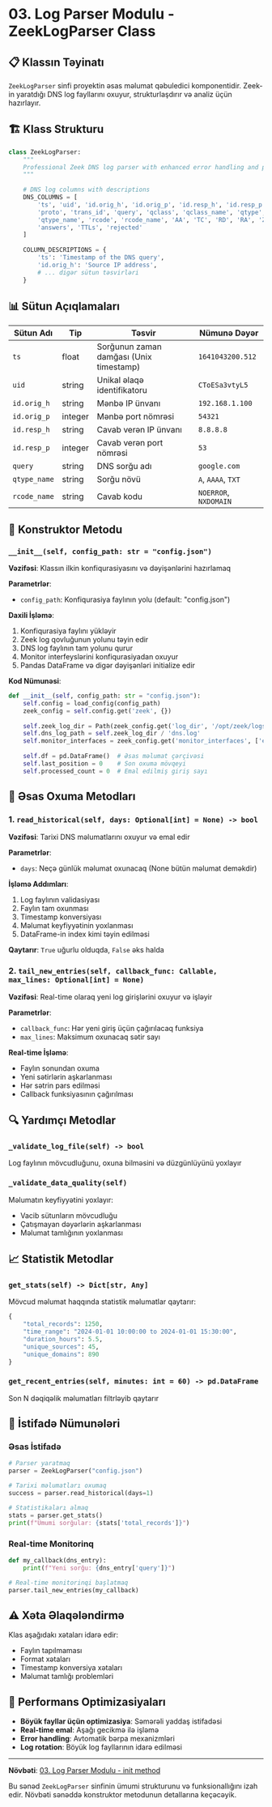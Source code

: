# 03. Log Parser Modulu - ZeekLogParser Class

## 📋 Klassın Təyinatı

`ZeekLogParser` sinfi proyektin əsas məlumat qəbuledici komponentidir. Zeek-in yaratdığı DNS log fayllarını oxuyur, strukturlaşdırır və analiz üçün hazırlayır.

## 🏗️ Klass Strukturu

```python
class ZeekLogParser:
    """
    Professional Zeek DNS log parser with enhanced error handling and performance
    """
    
    # DNS log columns with descriptions
    DNS_COLUMNS = [
        'ts', 'uid', 'id.orig_h', 'id.orig_p', 'id.resp_h', 'id.resp_p', 
        'proto', 'trans_id', 'query', 'qclass', 'qclass_name', 'qtype', 
        'qtype_name', 'rcode', 'rcode_name', 'AA', 'TC', 'RD', 'RA', 'Z', 
        'answers', 'TTLs', 'rejected'
    ]
    
    COLUMN_DESCRIPTIONS = {
        'ts': 'Timestamp of the DNS query',
        'id.orig_h': 'Source IP address',
        # ... digər sütun təsvirləri
    }
```

## 📊 Sütun Açıqlamaları

| Sütun Adı | Tip | Təsvir | Nümunə Dəyər |
|-----------|-----|---------|-------------|
| `ts` | float | Sorğunun zaman damğası (Unix timestamp) | `1641043200.512` |
| `uid` | string | Unikal əlaqə identifikatoru | `CToESa3vtyL5` |
| `id.orig_h` | string | Mənbə IP ünvanı | `192.168.1.100` |
| `id.orig_p` | integer | Mənbə port nömrəsi | `54321` |
| `id.resp_h` | string | Cavab verən IP ünvanı | `8.8.8.8` |
| `id.resp_p` | integer | Cavab verən port nömrəsi | `53` |
| `query` | string | DNS sorğu adı | `google.com` |
| `qtype_name` | string | Sorğu növü | `A`, `AAAA`, `TXT` |
| `rcode_name` | string | Cavab kodu | `NOERROR`, `NXDOMAIN` |

## 🔧 Konstruktor Metodu

### `__init__(self, config_path: str = "config.json")`

**Vəzifəsi**: Klassın ilkin konfiqurasiyasını və dəyişənlərini hazırlamaq

**Parametrlər**:
- `config_path`: Konfiqurasiya faylının yolu (default: "config.json")

**Daxili İşləmə**:
1. Konfiqurasiya faylını yükləyir
2. Zeek log qovluğunun yolunu təyin edir
3. DNS log faylının tam yolunu qurur
4. Monitor interfeyslərini konfiqurasiyadan oxuyur
5. Pandas DataFrame və digər dəyişənləri initialize edir

**Kod Nümunəsi**:
```python
def __init__(self, config_path: str = "config.json"):
    self.config = load_config(config_path)
    zeek_config = self.config.get('zeek', {})
    
    self.zeek_log_dir = Path(zeek_config.get('log_dir', '/opt/zeek/logs/current'))
    self.dns_log_path = self.zeek_log_dir / 'dns.log'
    self.monitor_interfaces = zeek_config.get('monitor_interfaces', ['eth0'])
    
    self.df = pd.DataFrame()  # Əsas məlumat çərçivəsi
    self.last_position = 0    # Son oxuma mövqeyi
    self.processed_count = 0  # Emal edilmiş giriş sayı
```

## 📖 Əsas Oxuma Metodları

### 1. `read_historical(self, days: Optional[int] = None) -> bool`

**Vəzifəsi**: Tarixi DNS məlumatlarını oxuyur və emal edir

**Parametrlər**:
- `days`: Neçə günlük məlumat oxunacaq (None bütün məlumat deməkdir)

**İşləmə Addımları**:
1. Log faylının validasiyası
2. Faylın tam oxunması
3. Timestamp konversiyası
4. Məlumat keyfiyyətinin yoxlanması
5. DataFrame-in index kimi təyin edilməsi

**Qaytarır**: `True` uğurlu olduqda, `False` əks halda

### 2. `tail_new_entries(self, callback_func: Callable, max_lines: Optional[int] = None)`

**Vəzifəsi**: Real-time olaraq yeni log girişlərini oxuyur və işləyir

**Parametrlər**:
- `callback_func`: Hər yeni giriş üçün çağırılacaq funksiya
- `max_lines`: Maksimum oxunacaq sətir sayı

**Real-time İşləmə**:
- Faylın sonundan oxuma
- Yeni sətirlərin aşkarlanması
- Hər sətrin pars edilməsi
- Callback funksiyasının çağırılması

## 🔍 Yardımçı Metodlar

### `_validate_log_file(self) -> bool`

Log faylının mövcudluğunu, oxuna bilməsini və düzgünlüyünü yoxlayır

### `_validate_data_quality(self)`

Məlumatın keyfiyyətini yoxlayır:
- Vacib sütunların mövcudluğu
- Çatışmayan dəyərlərin aşkarlanması
- Məlumat tamlığının yoxlanması

## 📈 Statistik Metodlar

### `get_stats(self) -> Dict[str, Any]`

Mövcud məlumat haqqında statistik məlumatlar qaytarır:

```python
{
    "total_records": 1250,
    "time_range": "2024-01-01 10:00:00 to 2024-01-01 15:30:00",
    "duration_hours": 5.5,
    "unique_sources": 45,
    "unique_domains": 890
}
```

### `get_recent_entries(self, minutes: int = 60) -> pd.DataFrame`

Son N dəqiqəlik məlumatları filtrləyib qaytarır

## 🎯 İstifadə Nümunələri

### Əsas İstifadə
```python
# Parser yaratmaq
parser = ZeekLogParser("config.json")

# Tarixi məlumatları oxumaq
success = parser.read_historical(days=1)

# Statistikaları almaq
stats = parser.get_stats()
print(f"Ümumi sorğular: {stats['total_records']}")
```

### Real-time Monitorinq
```python
def my_callback(dns_entry):
    print(f"Yeni sorğu: {dns_entry['query']}")

# Real-time monitorinqi başlatmaq
parser.tail_new_entries(my_callback)
```

## ⚠️ Xəta Əlaqələndirmə

Klas aşağıdakı xətaları idarə edir:
- Faylın tapılmaması
- Format xətaları
- Timestamp konversiya xətaları
- Məlumat tamlığı problemləri

## 🚀 Performans Optimizasiyaları

- **Böyük fayllar üçün optimizasiya**: Səmərəli yaddaş istifadəsi
- **Real-time emal**: Aşağı gecikmə ilə işləmə
- **Error handling**: Avtomatik bərpa mexanizmləri
- **Log rotation**: Böyük log fayllarının idarə edilməsi

---

**Növbəti**: [03. Log Parser Modulu - init method](/doc/core/03_log_parser/02_init_method.md)

Bu sənəd `ZeekLogParser` sinfinin ümumi strukturunu və funksionallığını izah edir. Növbəti sənəddə konstruktor metodunun detallarına keçəcəyik.
